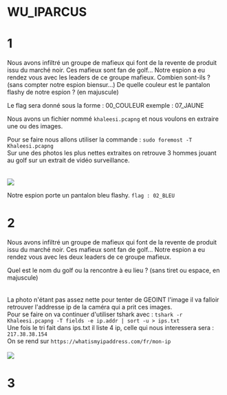 # WU_IPARCUS
# 1
Nous avons infiltré un groupe de mafieux qui font de la revente de produit issu du marché noir.
Ces mafieux sont fan de golf... Notre espion a eu rendez vous avec les leaders de ce groupe mafieux.
Combien sont-ils ? (sans compter notre espion biensur...)
De quelle couleur est le pantalon flashy de notre espion ? (en majuscule)

Le flag sera donné sous la forme : 00_COULEUR
exemple : 07_JAUNE


Nous avons un fichier nommé ``khaleesi.pcapng`` et nous voulons en extraire une ou des images.

Pour se faire nous allons utiliser la commande : ``sudo foremost -T  Khaleesi.pcapng``
<br> 
Sur une des photos les plus nettes extraites on retrouve 3 hommes jouant au golf sur un extrait de vidéo surveillance. <br><br><br>
<img src="https://github.com/mrk59/WU_IPARCUS/blob/main/WU_IPARCUS/images/khaleesi_golf.png"> <br>

Notre espion porte un pantalon bleu flashy.
``flag : 02_BLEU``
# 2 
Nous avons infiltré un groupe de mafieux qui font de la revente de produit issu du marché noir.
Ces mafieux sont fan de golf... Notre espion a eu rendez vous avec les deux leaders de ce groupe mafieux.

Quel est le nom du golf ou la rencontre à eu lieu ? (sans tiret ou espace, en majuscule)
<br><br><br>
La photo n'étant pas assez nette pour tenter de GEOINT l'image il va falloir retrouver l'addresse ip de la caméra qui a prit ces images.<br>
Pour se faire on va continuer d'utiliser tshark avec : ``tshark -r Khaleesi.pcapng -T fields -e ip.addr | sort -u > ips.txt`` <br>
Une fois le tri fait dans ips.txt il liste 4 ip, celle qui nous interessera sera : ``217.38.38.154``<br>
On se rend sur ``https://whatismyipaddress.com/fr/mon-ip``<br><br>
![](https://github.com/mrk59/WU_IPARCUS/blob/main/WU_IPARCUS/images/addr_golf.png)

# 3
